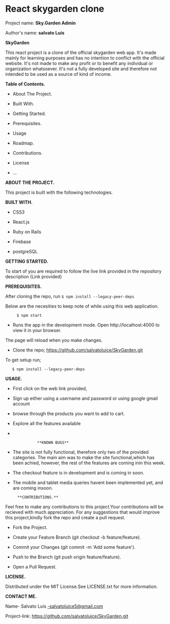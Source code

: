 # React skygarden clone

Project name: **Sky.Garden Admin**

Author's name: **salvato Luis**




**SkyGarden**

This react project is a clone of the official skygarden web app. It's made mainly for learning purposes and has no intention to conflict with the official website. It's not made to make any profit or to benefit any individual or organization whatsoever.
It's not a fully developed site and therefore not intended to be used as a source of kind of income.

**Table of Contents.**
* About The Project.

* Built With.

* Getting Started.

* Prerequisites.

* Usage

* Roadmap.

* Contributions.

* License

* ...

**ABOUT THE PROJECT.**

This project is built with the following technologies.

**BUILT WITH.**

* CSS3

* React.js

* Ruby on Rails

* Firebase

* postgreSQL

**GETTING STARTED.**

To start of you are required to follow the live link provided in the repository description (Link provided)

**PREREQUISITES.**

After cloning the repo, run `$ npm install --legacy-peer-deps`

Below are the necesities to keep note of while using this web application.

         $ npm start 

* Runs the app in the development mode.
Open http://localhost:4000 to view it in your browser.

The page will reload when you make changes.

       


 * Clone the repo;
https://github.com/salvatoluice/SkyGarden.git

  To get setup run;

     
       $ npm install --legacy-peer-deps
        
    
    
   
**USAGE.**
* First click on the web link provided,

* Sign up either using a username and password or using google gmail account

* browse through the products you want to add to cart.

* Explore all the features available

* 




                  **KNOWN BUGS**
 * The site is not fully functional, therefore only two of the provided categories. The main aim was to make the site functional,which has been achied, however, the rest of the features are coming inin this week.
 * The checkout feature is in development and is coming in soon.
* The mobile and tablet media queries havent been implemented yet, and are coming insoon.



    
        **CONTRIBUTIONS.**

Feel free to make any contributions to this project.Your contributions will be recieved with much appreciation. For any suggestions that would improve this project,kindly fork the repo and create a pull request.

* Fork the Project.

* Create your Feature Branch (git checkout -b feature/feature).

* Commit your Changes (git commit -m 'Add some feature').

* Push to the Branch (git push origin feature/feature).

* Open a Pull Request.

**LICENSE.**

Distributed under the MIT License.See LICENSE.txt for more information.


**CONTACT ME.**

Name- Salvato Luis -salvatoluice5@gmail.com

Project-link: https://github.com/salvatoluice/SkyGarden.git


